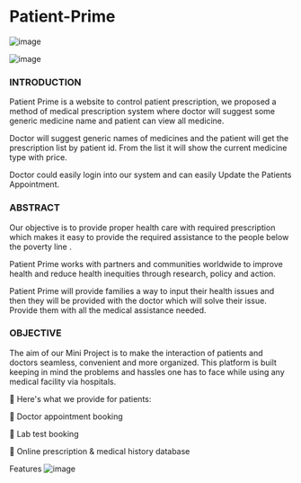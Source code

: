 # Patient-Prime



![image](https://user-images.githubusercontent.com/74112721/236619643-3ad93878-65bd-47fc-b75d-62d67c7724df.png)


![image](https://user-images.githubusercontent.com/74112721/236619655-05c70c22-dad5-4a84-bdc9-e4cb1defedef.png)



###  INTRODUCTION

Patient Prime is a website to control patient prescription, we proposed a method of medical prescription system where doctor will suggest some generic medicine name and patient can view all medicine. 

Doctor will suggest generic names of medicines and the patient will get the prescription list by patient id. From the list it will show the current medicine type with price.

Doctor could easily login into our system and can easily Update the Patients Appointment.

###  ABSTRACT

Our objective is to provide proper health care with required prescription which makes it easy to provide the required assistance to the people below the poverty line . 

Patient Prime works with partners and communities worldwide to improve health and reduce health inequities through research, policy and action.

Patient Prime will provide families a way to input their health issues and then they will be provided with the doctor which will solve their issue. Provide them with all the medical assistance needed.



###  OBJECTIVE 


The aim of our Mini Project  is to make the interaction of patients and doctors seamless, convenient and more organized. This platform is built keeping in mind the problems and hassles one has to face while using any medical facility via hospitals.

🤒 Here's what we provide for patients:

📄 Doctor appointment booking

🔬 Lab test booking

🧾 Online prescription & medical history database


Features
![image](https://user-images.githubusercontent.com/74112721/236619838-8891ffea-a3a2-4e60-a249-c6392f0132b4.png)







